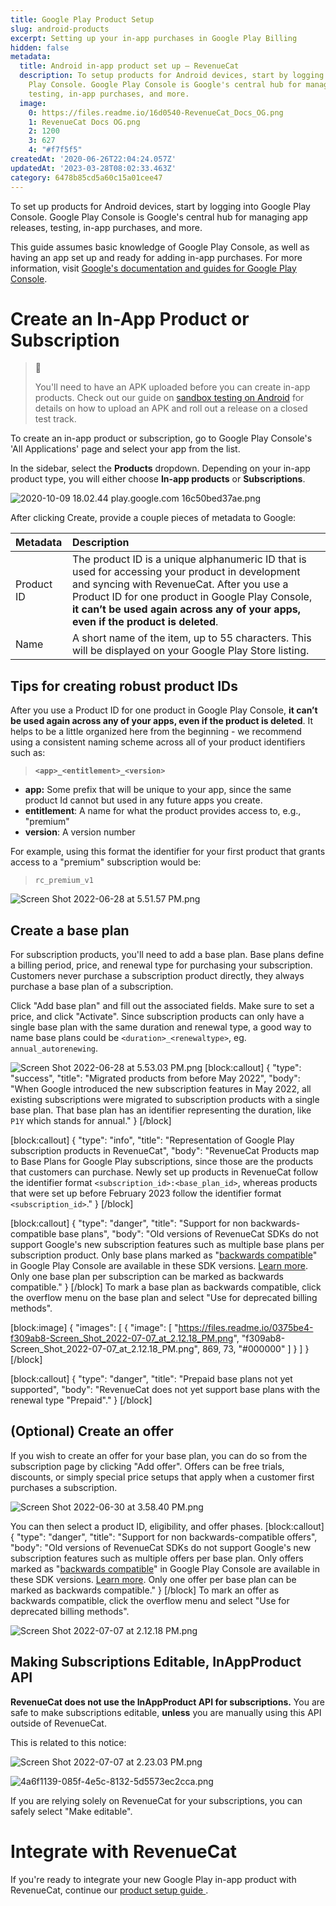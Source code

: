 ```yaml
---
title: Google Play Product Setup
slug: android-products
excerpt: Setting up your in-app purchases in Google Play Billing
hidden: false
metadata:
  title: Android in-app product set up – RevenueCat
  description: To setup products for Android devices, start by logging into the Google
    Play Console. Google Play Console is Google's central hub for managing app releases,
    testing, in-app purchases, and more.
  image:
    0: https://files.readme.io/16d0540-RevenueCat_Docs_OG.png
    1: RevenueCat Docs OG.png
    2: 1200
    3: 627
    4: "#f7f5f5"
createdAt: '2020-06-26T22:04:24.057Z'
updatedAt: '2023-03-28T08:02:33.463Z'
category: 6478b85cd5a60c15a01cee47
---
```

To set up products for Android devices, start by logging into Google Play Console. Google Play Console is Google's central hub for managing app releases, testing, in-app purchases, and more. 

This guide assumes basic knowledge of Google Play Console, as well as having an app set up and ready for adding in-app purchases. For more information, visit [Google's documentation and guides for Google Play Console](https://support.google.com/googleplay/android-developer/?hl=en#topic=3450769).

# Create an In-App Product or Subscription

> 📘 
> 
> You'll need to have an APK uploaded before you can create in-app products. Check out our guide on [sandbox testing on Android](doc:google-play-store) for details on how to upload an APK and roll out a release on a closed test track.

To create an in-app product or subscription, go to Google Play Console's 'All Applications' page and select your app from the list.

In the sidebar, select the **Products** dropdown. Depending on your in-app product type, you will either choose **In-app products** or **Subscriptions**.

![](https://files.readme.io/1bbcf2f-2020-10-09_18.02.44_play.google.com_16c50bed37ae.png "2020-10-09 18.02.44 play.google.com 16c50bed37ae.png")



After clicking Create, provide a couple pieces of metadata to Google:

| Metadata   | Description                                                                                                                                                                                                                                                                           |
| :--------- | :------------------------------------------------------------------------------------------------------------------------------------------------------------------------------------------------------------------------------------------------------------------------------------ |
| Product ID | The product ID is a unique alphanumeric ID that is used for accessing your product in development and syncing with RevenueCat. After you use a Product ID for one product in Google Play Console, **it can’t be used again across any of your apps, even if the product is deleted**. |
| Name       | A short name of the item, up to 55 characters. This will be displayed on your Google Play Store listing.                                                                                                                                                                              |

## Tips for creating robust product IDs

After you use a Product ID for one product in Google Play Console, **it can’t be used again across any of your apps, even if the product is deleted**. It helps to be a little organized here from the beginning - we recommend using a consistent naming scheme across all of your product identifiers such as:

> **`<app>_<entitlement>_<version>`** 

- **app:** Some prefix that will be unique to your app, since the same product Id cannot but used in any future apps you create. 
- **entitlement**: A name for what the product provides access to, e.g., "premium"
- **version**: A version number


For example, using this format the identifier for your first product that grants access to a "premium" subscription would be:

> `rc_premium_v1`


![](https://files.readme.io/9b43a80-Screen_Shot_2022-06-28_at_5.51.57_PM.png "Screen Shot 2022-06-28 at 5.51.57 PM.png")



## Create a base plan

For subscription products, you'll need to add a base plan. Base plans define a billing period, price, and renewal type for purchasing your subscription. Customers never purchase a subscription product directly, they always purchase a base plan of a subscription.

Click "Add base plan" and fill out the associated fields. Make sure to set a price, and click "Activate". Since subscription products can only have a single base plan with the same duration and renewal type, a good way to name base plans could be `<duration>_<renewaltype>`, eg. `annual_autorenewing`.

![](https://files.readme.io/b3a031e-Screen_Shot_2022-06-28_at_5.53.03_PM.png "Screen Shot 2022-06-28 at 5.53.03 PM.png")
[block:callout]
{
  "type": "success",
  "title": "Migrated products from before May 2022",
  "body": "When Google introduced the new subscription features in May 2022, all existing subscriptions were migrated to subscription products with a single base plan. That base plan has an identifier representing the duration, like `P1Y` which stands for annual."
}
[/block]

[block:callout]
{
  "type": "info",
  "title": "Representation of Google Play subscription products in RevenueCat",
  "body": "RevenueCat Products map to Base Plans for Google Play subscriptions, since those are the products that customers can purchase. Newly set up products in RevenueCat follow the identifier format `<subscription_id>:<base_plan_id>`, whereas products that were set up before February 2023 follow the identifier format `<subscription_id>`."
}
[/block]

[block:callout]
{
  "type": "danger",
  "title": "Support for non backwards-compatible base plans",
  "body": "Old versions of RevenueCat SDKs do not support Google's new subscription features such as multiple base plans per subscription product. Only base plans marked as \"[backwards compatible](https://support.google.com/googleplay/android-developer/answer/12124625?hl=en#backwards_compatible)\" in Google Play Console are available in these SDK versions. [Learn more](doc:google-subscriptions-and-backwards-compatibility). Only one base plan per subscription can be marked as backwards compatible."
}
[/block]
To mark a base plan as backwards compatible, click the overflow menu on the base plan and select "Use for deprecated billing methods".

[block:image]
{
  "images": [
    {
      "image": [
        "https://files.readme.io/0375be4-f309ab8-Screen_Shot_2022-07-07_at_2.12.18_PM.png",
        "f309ab8-Screen_Shot_2022-07-07_at_2.12.18_PM.png",
        869,
        73,
        "#000000"
      ]
    }
  ]
}
[/block]

[block:callout]
{
  "type": "danger",
  "title": "Prepaid base plans not yet supported",
  "body": "RevenueCat does not yet support base plans with the renewal type \"Prepaid\"."
}
[/block]
## (Optional) Create an offer

If you wish to create an offer for your base plan, you can do so from the subscription page by clicking "Add offer". Offers can be free trials, discounts, or simply special price setups that apply when a customer first purchases a subscription.

![](https://files.readme.io/63e2cad-Screen_Shot_2022-06-30_at_3.58.40_PM.png "Screen Shot 2022-06-30 at 3.58.40 PM.png")

You can then select a product ID, eligibility, and offer phases. 
[block:callout]
{
  "type": "danger",
  "title": "Support for non backwards-compatible offers",
  "body": "Old versions of RevenueCat SDKs do not support Google's new subscription features such as multiple offers per base plan. Only offers marked as \"[backwards compatible](https://support.google.com/googleplay/android-developer/answer/12124625?hl=en#backwards_compatible)\" in Google Play Console are available in these SDK versions. [Learn more](doc:google-subscriptions-and-backwards-compatibility). Only one offer per base plan can be marked as backwards compatible."
}
[/block]
To mark an offer as backwards compatible, click the overflow menu and select "Use for deprecated billing methods".

![](https://files.readme.io/f309ab8-Screen_Shot_2022-07-07_at_2.12.18_PM.png "Screen Shot 2022-07-07 at 2.12.18 PM.png")

## Making Subscriptions Editable, InAppProduct API

**RevenueCat does not use the InAppProduct API for subscriptions.** You are safe to make subscriptions editable, **unless** you are manually using this API outside of RevenueCat.

This is related to this notice:

![](https://files.readme.io/3b927cd-Screen_Shot_2022-07-07_at_2.23.03_PM.png "Screen Shot 2022-07-07 at 2.23.03 PM.png")



![](https://files.readme.io/6dcb926-4a6f1139-085f-4e5c-8132-5d5573ec2cca.png "4a6f1139-085f-4e5c-8132-5d5573ec2cca.png")



If you are relying solely on RevenueCat for your subscriptions, you can safely select "Make editable".

# Integrate with RevenueCat

If you're ready to integrate your new Google Play in-app product with RevenueCat, continue our [product setup guide ](doc:entitlements).